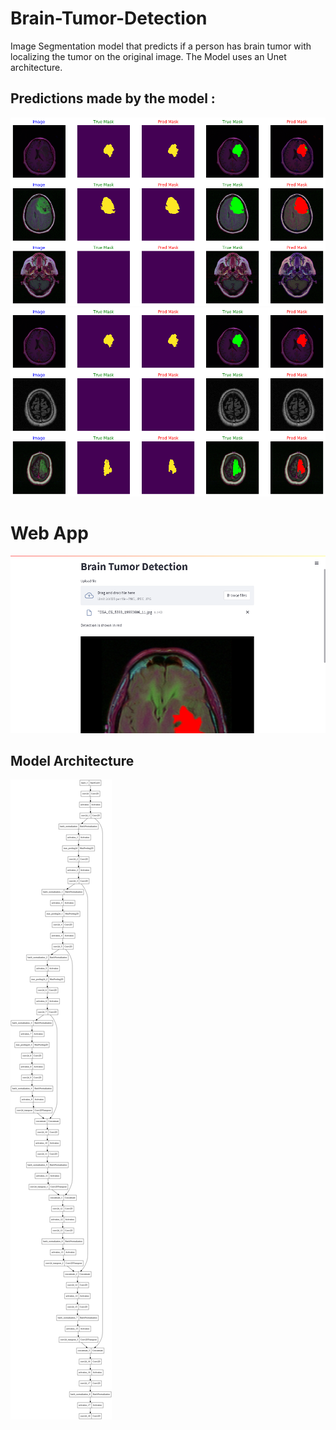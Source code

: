 # Brain-Tumor-Detection

Image Segmentation model that predicts if a person has brain tumor with localizing the tumor on the original image. The Model uses an Unet architecture.

## Predictions made by the model :

![IMG](https://github.com/Hrushi11/Brain-Tumor-Detection/blob/main/assets/pred_1_gen.png?raw=true)
![IMG](https://github.com/Hrushi11/Brain-Tumor-Detection/blob/main/assets/pred_gen_7.png?raw=true)

# Web App 

![IMG](https://github.com/Hrushi11/Brain-Tumor-Detection/blob/main/assets/Web_app.png?raw=true)

## Model Architecture

![IMG](https://github.com/Hrushi11/Brain-Tumor-Detection/blob/main/assets/model.png?raw=true)
